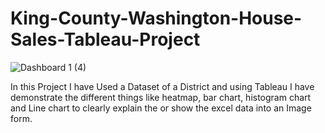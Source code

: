# King-County-Washington-House-Sales-Tableau-Project
![Dashboard 1 (4)](https://github.com/user-attachments/assets/99cc57d6-83bd-478c-b90b-e458d174d42c)

In this Project I have Used a Dataset of a District and using Tableau I have demonstrate the different things like heatmap, bar chart, histogram chart and Line chart to clearly explain the or show the excel data into an Image form.

